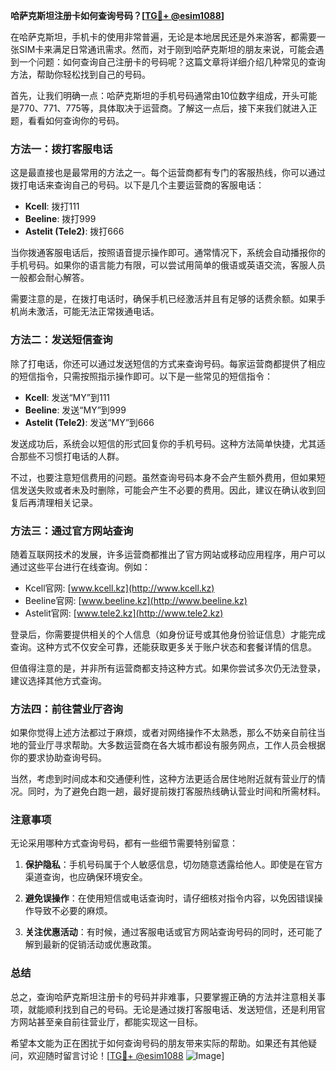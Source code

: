 **哈萨克斯坦注册卡如何查询号码？[[TG💪+ @esim1088](https://t.me/s/esim1088)]**

在哈萨克斯坦，手机卡的使用非常普遍，无论是本地居民还是外来游客，都需要一张SIM卡来满足日常通讯需求。然而，对于刚到哈萨克斯坦的朋友来说，可能会遇到一个问题：如何查询自己注册卡的号码呢？这篇文章将详细介绍几种常见的查询方法，帮助你轻松找到自己的号码。

首先，让我们明确一点：哈萨克斯坦的手机号码通常由10位数字组成，开头可能是770、771、775等，具体取决于运营商。了解这一点后，接下来我们就进入正题，看看如何查询你的号码。

### 方法一：拨打客服电话

这是最直接也是最常用的方法之一。每个运营商都有专门的客服热线，你可以通过拨打电话来查询自己的号码。以下是几个主要运营商的客服电话：

- **Kcell**: 拨打111
- **Beeline**: 拨打999
- **Astelit (Tele2)**: 拨打666

当你拨通客服电话后，按照语音提示操作即可。通常情况下，系统会自动播报你的手机号码。如果你的语言能力有限，可以尝试用简单的俄语或英语交流，客服人员一般都会耐心解答。

需要注意的是，在拨打电话时，确保手机已经激活并且有足够的话费余额。如果手机尚未激活，可能无法正常拨通电话。

### 方法二：发送短信查询

除了打电话，你还可以通过发送短信的方式来查询号码。每家运营商都提供了相应的短信指令，只需按照指示操作即可。以下是一些常见的短信指令：

- **Kcell**: 发送“MY”到111
- **Beeline**: 发送“MY”到999
- **Astelit (Tele2)**: 发送“MY”到666

发送成功后，系统会以短信的形式回复你的手机号码。这种方法简单快捷，尤其适合那些不习惯打电话的人群。

不过，也要注意短信费用的问题。虽然查询号码本身不会产生额外费用，但如果短信发送失败或者未及时删除，可能会产生不必要的费用。因此，建议在确认收到回复后再清理相关记录。

### 方法三：通过官方网站查询

随着互联网技术的发展，许多运营商都推出了官方网站或移动应用程序，用户可以通过这些平台进行在线查询。例如：

- Kcell官网: [www.kcell.kz](http://www.kcell.kz)
- Beeline官网: [www.beeline.kz](http://www.beeline.kz)
- Astelit官网: [www.tele2.kz](http://www.tele2.kz)

登录后，你需要提供相关的个人信息（如身份证号或其他身份验证信息）才能完成查询。这种方式不仅安全可靠，还能获取更多关于账户状态和套餐详情的信息。

但值得注意的是，并非所有运营商都支持这种方式。如果你尝试多次仍无法登录，建议选择其他方式查询。

### 方法四：前往营业厅咨询

如果你觉得上述方法都过于麻烦，或者对网络操作不太熟悉，那么不妨亲自前往当地的营业厅寻求帮助。大多数运营商在各大城市都设有服务网点，工作人员会根据你的要求协助查询号码。

当然，考虑到时间成本和交通便利性，这种方法更适合居住地附近就有营业厅的情况。同时，为了避免白跑一趟，最好提前拨打客服热线确认营业时间和所需材料。

### 注意事项

无论采用哪种方式查询号码，都有一些细节需要特别留意：

1. **保护隐私**：手机号码属于个人敏感信息，切勿随意透露给他人。即使是在官方渠道查询，也应确保环境安全。
   
2. **避免误操作**：在使用短信或电话查询时，请仔细核对指令内容，以免因错误操作导致不必要的麻烦。

3. **关注优惠活动**：有时候，通过客服电话或官方网站查询号码的同时，还可能了解到最新的促销活动或优惠政策。

### 总结

总之，查询哈萨克斯坦注册卡的号码并非难事，只要掌握正确的方法并注意相关事项，就能顺利找到自己的号码。无论是通过拨打客服电话、发送短信，还是利用官方网站甚至亲自前往营业厅，都能实现这一目标。

希望本文能为正在困扰于如何查询号码的朋友带来实际的帮助。如果还有其他疑问，欢迎随时留言讨论！[[TG💪+ @esim1088](https://t.me/s/esim1088) ![Image](https://i.postimg.cc/4NQfJmqS/Snipaste-2025-05-13-00-14-12.png)]